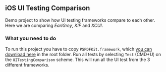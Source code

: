 ## iOS UI Testing Comparison

Demo project to show how UI testing frameworks compare to each other.
Here we are comparing *EarlGrey*, *KIF* and *XCUI*.

### What you need to do

To run this project you have to copy `PSPDFKit.framework`, which [you can download here](https://pspdfkit.com/#trynow) in the root folder.
Run all tests by selecting `Test` (CMD+U) on the `UITestingComparison` scheme. This will run all the UI test from the 3 different frameworks.
